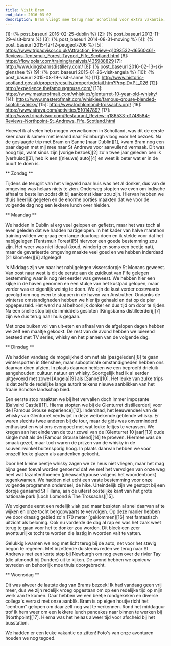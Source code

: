 ```yaml
---
title: Visit Bram
end_date: 2016-03-02
description: Bram vliegt mee terug naar Schotland voor extra vakantie.
---
```

[1]: {% post_baseurl 2016-02-25-dublin %}
[2]: {% post_baseurl 2013-11-29-visit-bram %}
[3]: {% post_baseurl 2014-08-31-moving %}
[4]: {% post_baseurl 2015-12-12-peugeot-206 %}
[5]: https://www.tripadvisor.co.uk/Attraction_Review-g1093532-d6560461-Reviews-Tentsmuir_Forest-Tayport_Fife_Scotland.html
[6]: https://flow.polar.com/training/analysis/435988829
[7]: http://www.kingsbarnsdistillery.com/
[8]: {% post_baseurl 2016-02-13-ski-glenshee %}
[9]: {% post_baseurl 2015-01-26-visit-angela %}
[10]: {% post_baseurl 2015-08-19-visit-sanne %}
[11]: http://www.historic-scotland.gov.uk/propertyresults/propertydetail.htm?PropID=PL_026
[12]: http://experience.thefamousgrouse.com/
[13]: https://www.masterofmalt.com/whiskies/glenturret-10-year-old-whisky/
[14]: https://www.masterofmalt.com/whiskies/famous-grouse-blended-scotch-whisky/
[15]: http://www.lochlomond-trossachs.org/
[16]: https://www.strava.com/activities/510147897
[17]: http://www.tripadvisor.com/Restaurant_Review-g186533-d1748584-Reviews-Northpoint-St_Andrews_Fife_Scotland.html

Hoewel ik al velen heb mogen verwelkomen in Schotland, was dit de eerste keer daar ik samen met iemand naar Edinburgh vloog voor het bezoek. Na de geslaagde trip met Bram en Sanne [naar Dublin][1], kwam Bram nog een paar dagen met mij mee naar St Andrews voor aanvullend vermaak. Dit was hoog tijd, want sinds zijn [vorige bezoek][2] zo'n twee jaar geleden ben ik [verhuisd][3], heb ik een ([nieuwe) auto][4] en weet ik beter wat er in de buurt te doen is.

<a name="more"></a>

** Zondag **

Tijdens de terugrit van het vliegveld naar huis was het al donker, dus van de omgeving was helaas niets te zien. Onderweg stopten we even om Indische afhaal te bestellen zodat dit bij aankomst klaar zou zijn. Hiervan hebben we thuis heerlijk gegeten en de enorme porties maakten dat we voor de volgende dag nog een lekkere lunch over hielden.

** Maandag **

We hadden in Dublin al erg veel gelopen en gefietst, maar het was toch al even geleden dat we hadden hardgelopen. In het kader van halve marathon training wilden we graag een lange duurloop doen en ik stelde voor dat het nabijgelegen [Tentsmuir Forest][5] hiervoor een goede bestemming zou zijn. Het weer was niet ideaal (koud, winderig en soms een beetje nat), maar de gevarieerde omgeving maakte veel goed en we hebben inderdaad [21 kilometer][6] afgelegd!

's Middags zijn we naar het nabijgelegen vissersdorpje St Monans geweest. Van oost naar west is dit de eerste aan de zuidkust van Fife gelegen bestemming waar ik nog niet eerder was geweest. We hebben hier een kijkje in de haven genomen en een stukje van het kustpad gelopen, maar verder was er eigenlijk weinig te doen. We zijn de kust verder oostwaarts gevolgd om nog even te stoppen in de haven van Anstruther. Ondanks de winterse omstandigheden hebben we hier ijs gehaald en dat op de pier opgepeuzeld. Het werd nu al behoorlijk donker en dus tijd om door te rijden. Na een snelle stop bij de inmiddels gesloten [Kingsbarns distilleerderij][7] zijn we dus terug naar huis gegaan.

Met onze buiken vol van uit-eten en afhaal van de afgelopen dagen hebben we zelf een maaltje gekookt. De rest van de avond hebben we luierend besteed met TV series, whisky en het plannen van de volgende dag.

** Dinsdag **

We hadden vandaag de mogelijkheid om net als [pasgeleden][8] te gaan wintersporten in Glenshee, maar suboptimale omstandigheden hebben ons daarvan doen afzien. In plaats daarvan hebben we een beproefd drieluik aangehouden: cultuur, natuur en whisky. Soortgelijk had ik al eerder uitgevoerd met zowel [Angela][9] als [Sanne][10]. Het leuke van zulke trips is dat zelfs de redelijke lange autorit telkens nieuwe aanblikken van het fraaie Schotse landschap bied.

Een eerste stop maakten we bij het vervallen doch immer imposante [Balvaird Castle][11]. Hierna stopten we bij de Glenturret distilleerderij voor de [Famous Grouse experience][12]. Inderdaad, het leeuwendeel van de whisky van Glenturret verdwijnt in deze welbekende geblende whisky. Er waren slechts twee anderen bij de tour, maar de gids was onverminderd enthusiast en wist ons evengoed met wat leuke feitjes te verassen. We kregen aan het einde van de tour zowel van de [Glenturret 10 jaar][13] oude single malt als de [Famous Grouse blend][14] te proeven. Hiermee was de smaak gezet, maar toch waren de prijzen van de whisky in de souvenirwinkel buitensporig hoog. In plaats daarvan hebben we voor onszelf leuke glazen als aandenken gekocht.

Door het kleine beetje whisky zagen we ze heus niet vliegen, maar het mag bijna geen toeval worden genoemd dat we met het vervolgen van onze weg heel wat fazanten/hoenen (pheasant/grouse volgens het woordenboek) tegenkwamen. We hadden niet echt een vaste bestemming voor onze volgende programma onderdeel, de hike. Uiteindelijk zijn we gestopt bij een dorpje genaamd St Fillans, aan de uiterst oostelijke kant van het grote nationale park [Loch Lomond & The Trossachs][15].

We volgende eerst een redelijk vlak pad maar besloten al snel daarvan af te wijken en onze tocht bergopwaarts te vervolgen. Op deze manier hebben we door drassig gebied zo'n 170 meter [geklommen][16] met fantastisch uitzicht als beloning. Ook nu vorderde de dag al rap en was het zaak weet terug te gaan voor het te donker zou worden. Dit bleek een zeer avontuurlijke tocht te worden die lastig in woorden valt te vatten.

Gelukkig kwamen we nog met licht terug bij de auto, net voor het stevig begon te regenen. Met inzettende duisternis reden we terug naar St Andrews met een korte stop bij Newburgh om nog even over de rivier Tay (die uitmondt bij Dundee) uit te kijken. De avond hebben we opnieuw tevreden en behoorlijk moe thuis doorgebracht.

** Woensdag **

Dit was alweer de laatste dag van Brams bezoek! Ik had vandaag geen vrij meer, dus we zijn redelijk vroeg opgestaan om op een redelijke tijd op mijn werk aan te komen. Daar hebben we een beetje rondgekeken en diverse collega's verrast met onze aanblik. Bram is op eigen houtje richt het "centrum" gelopen om daar zelf nog wat te verkennen. Rond het middaguur trof ik hem weer om een lekkere lunch pancakes naar binnen te werken bij [Northpoint][17]. Hierna was het helaas alweer tijd voor afscheid bij het busstation.

We hadden er een leuke vakantie op zitten! Foto's van onze avonturen houden we nog tegoed.